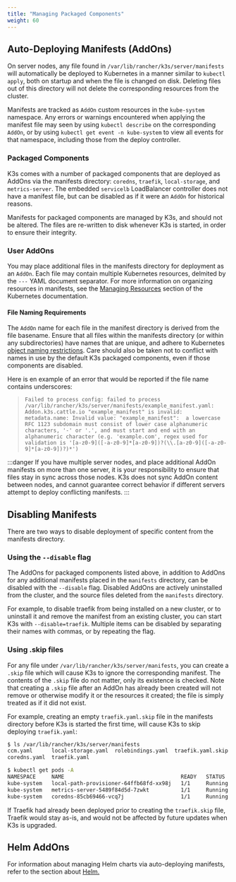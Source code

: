 ```yaml
---
title: "Managing Packaged Components"
weight: 60
---
```


## Auto-Deploying Manifests (AddOns)

On server nodes, any file found in `/var/lib/rancher/k3s/server/manifests` will automatically be deployed to Kubernetes in a manner similar to `kubectl apply`, both on startup and when the file is changed on disk. Deleting files out of this directory will not delete the corresponding resources from the cluster.

Manifests are tracked as `AddOn` custom resources in the `kube-system` namespace. Any errors or warnings encountered when applying the manifest file may seen by using `kubectl describe` on the corresponding `AddOn`, or by using `kubectl get event -n kube-system` to view all events for that namespace, including those from the deploy controller.

### Packaged Components

K3s comes with a number of packaged components that are deployed as AddOns via the manifests directory: `coredns`, `traefik`, `local-storage`, and `metrics-server`. The embedded `servicelb` LoadBalancer controller does not have a manifest file, but can be disabled as if it were an `AddOn` for historical reasons.

Manifests for packaged components are managed by K3s, and should not be altered. The files are re-written to disk whenever K3s is started, in order to ensure their integrity.

### User AddOns

You may place additional files in the manifests directory for deployment as an `AddOn`. Each file may contain multiple Kubernetes resources, delmited by the `---` YAML document separator. For more information on organizing resources in manifests, see the [Managing Resources](https://kubernetes.io/docs/concepts/cluster-administration/manage-deployment/) section of the Kubernetes documentation.

#### File Naming Requirements

The `AddOn` name for each file in the manifest directory is derived from the file basename. 
Ensure that all files within the manifests directory (or within any subdirectories) have names that are unique, and adhere to Kubernetes [object naming restrictions](https://kubernetes.io/docs/concepts/overview/working-with-objects/names/).
Care should also be taken not to conflict with names in use by the default K3s packaged components, even if those components are disabled.

Here is en example of an error that would be reported if the file name contains underscores:
> `Failed to process config: failed to process /var/lib/rancher/k3s/server/manifests/example_manifest.yaml:
   Addon.k3s.cattle.io "example_manifest" is invalid: metadata.name: Invalid value: "example_manifest": 
   a lowercase RFC 1123 subdomain must consist of lower case alphanumeric characters, '-' or '.', and must start and end with an alphanumeric character
   (e.g. 'example.com', regex used for validation is '[a-z0-9]([-a-z0-9]*[a-z0-9])?(\\.[a-z0-9]([-a-z0-9]*[a-z0-9])?)*')`

:::danger
If you have multiple server nodes, and place additional AddOn manifests on more than one server, it is your responsibility to ensure that files stay in sync across those nodes. K3s does not sync AddOn content between nodes, and cannot guarantee correct behavior if different servers attempt to deploy conflicting manifests.
:::

## Disabling Manifests

There are two ways to disable deployment of specific content from the manifests directory.

### Using the `--disable` flag

The AddOns for packaged components listed above, in addition to AddOns for any additional manifests placed in the `manifests` directory, can be disabled with the `--disable` flag. Disabled AddOns are actively uninstalled from the cluster, and the source files deleted from the `manifests` directory.

For example, to disable traefik from being installed on a new cluster, or to uninstall it and remove the manifest from an existing cluster, you can start K3s with `--disable=traefik`. Multiple items can be disabled by separating their names with commas, or by repeating the flag.

### Using .skip files

For any file under `/var/lib/rancher/k3s/server/manifests`, you can create a `.skip` file which will cause K3s to ignore the corresponding manifest. The contents of the `.skip` file do not matter, only its existence is checked. Note that creating a `.skip` file after an AddOn has already been created will not remove or otherwise modify it or the resources it created; the file is simply treated as if it did not exist.

For example, creating an empty `traefik.yaml.skip` file in the manifests directory before K3s is started the first time, will cause K3s to skip deploying `traefik.yaml`:
```bash
$ ls /var/lib/rancher/k3s/server/manifests
ccm.yaml      local-storage.yaml  rolebindings.yaml  traefik.yaml.skip
coredns.yaml  traefik.yaml

$ kubectl get pods -A
NAMESPACE     NAME                                     READY   STATUS    RESTARTS   AGE
kube-system   local-path-provisioner-64ffb68fd-xx98j   1/1     Running   0          74s
kube-system   metrics-server-5489f84d5d-7zwkt          1/1     Running   0          74s
kube-system   coredns-85cb69466-vcq7j                  1/1     Running   0          74s
```

If Traefik had already been deployed prior to creating the `traefik.skip` file, Traefik would stay as-is, and would not be affected by future updates when K3s is upgraded.

## Helm AddOns

For information about managing Helm charts via auto-deploying manifests, refer to the section about [Helm.](../helm/helm.md)



